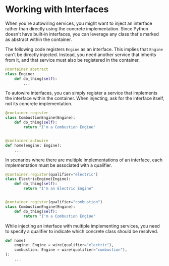 # Working with Interfaces

When you're autowiring services, you might want to inject an interface rather than directly
using the concrete implementation. Since Python doesn't have built-in interfaces, 
you can leverage any class that's marked as abstract within the container.

The following code registers `Engine` as an interface. This implies that `Engine` can't be directly injected. 
Instead, you need another service that inherits from it, and that service must also be registered in the container.

```python
@container.abstract
class Engine:
    def do_thing(self):
        ...
```

To autowire interfaces, you can simply register a service that implements the interface within the container. 
When injecting, ask for the interface itself, not its concrete implementation.

```python
@container.register
class CombustionEngine(Engine):
    def do_thing(self):
        return "I'm a Combustion Engine"


@container.autowire
def home(engine: Engine):
    ...
```

In scenarios where there are multiple implementations of an interface, each implementation must be 
associated with a qualifier.

```python
@container.register(qualifier="electric")
class ElectricEngine(Engine):
    def do_thing(self):
        return "I'm an Electric Engine"


@container.register(qualifier="combustion")
class CombustionEngine(Engine):
    def do_thing(self):
        return "I'm a Combustion Engine"
```

While injecting an interface with multiple implementing services, you need to specify a qualifier to indicate 
which concrete class should be resolved.

```python
def home(
    engine: Engine = wire(qualifier="electric"),
    combustion: Engine = wire(qualifier="combustion"),
):
    ...
```

